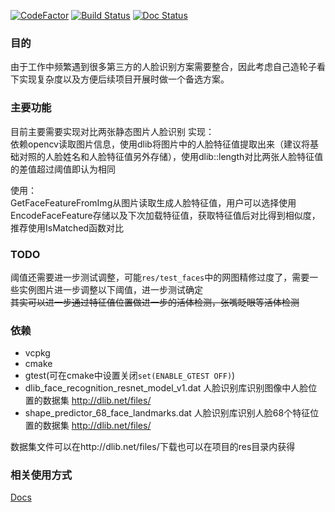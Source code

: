 
[![CodeFactor](https://www.codefactor.io/repository/github/nevermoreluo/face_lib/badge)](https://www.codefactor.io/repository/github/nevermoreluo/face_lib)
[![Build Status](https://github.com/nevermoreluo/face_lib/actions/workflows/cmake.yml/badge.svg)](https://github.com/nevermoreluo/face_lib/actions/workflows/cmake.yml)
[![Doc Status](https://github.com/nevermoreluo/face_lib/actions/workflows/doc.yml/badge.svg)](https://github.com/nevermoreluo/face_lib/actions/workflows/doc.yml)


### 目的
由于工作中频繁遇到很多第三方的人脸识别方案需要整合，因此考虑自己造轮子看下实现复杂度以及方便后续项目开展时做一个备选方案。


### 主要功能
目前主要需要实现对比两张静态图片人脸识别
实现：  
依赖opencv读取图片信息，使用dlib将图片中的人脸特征值提取出来（建议将基础对照的人脸姓名和人脸特征值另外存储），使用dlib::length对比两张人脸特征值的差值超过阈值即认为相同

使用：  
GetFaceFeatureFromImg从图片读取生成人脸特征值，用户可以选择使用EncodeFaceFeature存储以及下次加载特征值，获取特征值后对比得到相似度，推荐使用IsMatched函数对比



### TODO
阈值还需要进一步测试调整，可能`res/test_faces`中的网图精修过度了，需要一些实例图片进一步调整以下阈值，进一步测试确定  
~~其实可以进一步通过特征值位置做进一步的活体检测，张嘴眨眼等活体检测~~

### 依赖
- vcpkg
- cmake
- gtest(可在cmake中设置关闭`set(ENABLE_GTEST OFF)`)
- dlib_face_recognition_resnet_model_v1.dat 人脸识别库识别图像中人脸位置的数据集 http://dlib.net/files/
- shape_predictor_68_face_landmarks.dat  人脸识别库识别人脸68个特征位置的数据集 http://dlib.net/files/

数据集文件可以在http://dlib.net/files/下载也可以在项目的res目录内获得


### 相关使用方式
[Docs](https://nevermoreluo.github.io/face_lib/classface_1_1FaceRecognizer.html)

